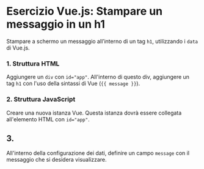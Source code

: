 # Esercizio Vue.js: Stampare un messaggio in un h1
Stampare a schermo un messaggio all’interno di un tag `h1`, utilizzando i `data` di Vue.js.

### 1. Struttura HTML
Aggiungere un `div` con `id="app"`. All'interno di questo div, aggiungere un tag `h1` con l'uso della sintassi di Vue (`{{ message }}`).

### 2. Struttura JavaScript
Creare una nuova istanza Vue. Questa istanza dovrà essere collegata all'elemento HTML con `id="app"`.

## 3. 
All'interno della configurazione dei dati, definire un campo `message` con il messaggio che si desidera visualizzare.
